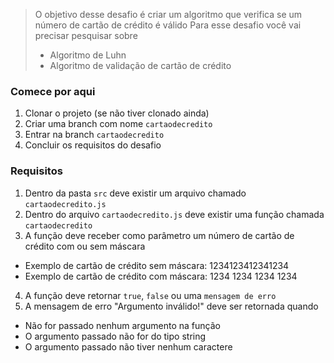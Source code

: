 > O objetivo desse desafio é criar um algoritmo que verifica se um número de cartão de crédito é válido 
> Para esse desafio você vai precisar pesquisar sobre
>   - Algoritmo de Luhn
>   - Algoritmo de validação de cartão de crédito

### Comece por aqui
1. Clonar o projeto (se não tiver clonado ainda)
2. Criar uma branch com nome `cartaodecredito`
3. Entrar na branch `cartaodecredito`
4. Concluir os requisitos do desafio

### Requisitos
1. Dentro da pasta `src` deve existir um arquivo chamado `cartaodecredito.js`
2. Dentro do arquivo `cartaodecredito.js` deve existir uma função chamada `cartaodecredito`
3. A função deve receber como parâmetro um número de cartão de crédito com ou sem máscara
  - Exemplo de cartão de crédito sem máscara: 1234123412341234
  - Exemplo de cartão de crédito com máscara: 1234 1234 1234 1234
4. A função deve retornar `true`, `false` ou uma `mensagem de erro`
5. A mensagem de erro "Argumento inválido!" deve ser retornada quando
  - Não for passado nenhum argumento na função
  - O argumento passado não for do tipo string
  - O argumento passado não tiver nenhum caractere
